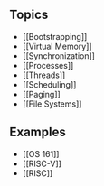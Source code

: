 ## Topics
 - [[Bootstrapping]]
 - [[Virtual Memory]]
 - [[Synchronization]]
 - [[Processes]]
 - [[Threads]]
 - [[Scheduling]]
 - [[Paging]]
 - [[File Systems]]
## Examples
- [[OS 161]]
- [[RISC-V]]
- [[RISC]]